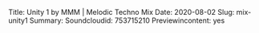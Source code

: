 Title: Unity 1 by MMM | Melodic Techno Mix
Date: 2020-08-02
Slug: mix-unity1
Summary:
Soundcloudid: 753715210
Previewincontent: yes
<!--  Cover: images/unity.jpg -->
<!-- Readmore: readmore -->

<!-- ## Test Headline -->

<!-- ![MyImage](images/unity.jpg) -->


